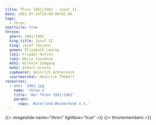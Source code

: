 ```yaml
---
title: Thron 1961/1962 - Josef II.
date: 1961-07-16T20:00:00+01:00
tags:
  - Thron
noarticle: true
throne:
  years: 1961/1962
  king_title: Josef II.
  king: Josef Tönjann
  queen: Elisabeth Lewing
  loh1: Friedel Hofste
  loh2: Maria Tenvenne
  moh1: Wilhelm Subgang
  moh2: Albert Droste
  cupbearer: Heinrich Achteresch
  courtmarshal: Heinrich Thebelt
resources:
  - src: '1961.jpg'
    name: 'thron-1'
    title: 'Der Thron 1961/1962'
    params:
      copy: 'Buterland-Beckerhook e.V.'
---
```

{{< imageslide name="thron" lightbox="true" >}}
{{< thronemembers >}}
